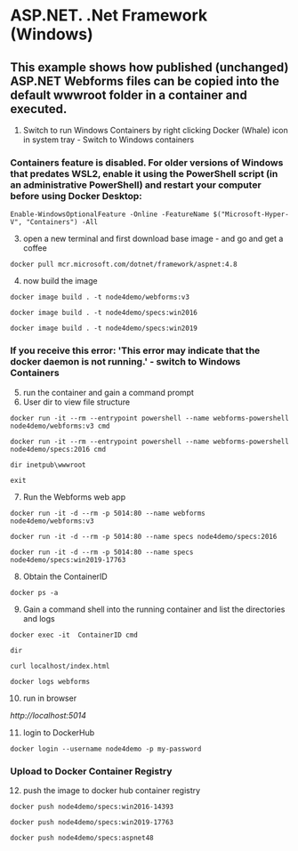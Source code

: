 # ASP.NET. .Net Framework (Windows)

## This example shows how published (unchanged) ASP.NET Webforms files can be copied into the default wwwroot folder in a container and executed.

1. Switch to run Windows Containers by right clicking Docker (Whale) icon in system tray - Switch to Windows containers 

### Containers feature is disabled. For older versions of Windows that predates WSL2, enable it using the PowerShell script (in an administrative PowerShell) and restart your computer before using Docker Desktop: 

```
Enable-WindowsOptionalFeature -Online -FeatureName $("Microsoft-Hyper-V", "Containers") -All
```

3. open a new terminal and first download base image - and go and get a coffee

```
docker pull mcr.microsoft.com/dotnet/framework/aspnet:4.8
```

4. now build the image
```
docker image build . -t node4demo/webforms:v3
```

```
docker image build . -t node4demo/specs:win2016

docker image build . -t node4demo/specs:win2019
```

### If you receive this error: 'This error may indicate that the docker daemon is not running.' - switch to Windows Containers

5. run the container and gain a command prompt
6. User dir to view file structure

```
docker run -it --rm --entrypoint powershell --name webforms-powershell node4demo/webforms:v3 cmd 

docker run -it --rm --entrypoint powershell --name webforms-powershell node4demo/specs:2016 cmd 

dir inetpub\wwwroot 

exit
```

7. Run the Webforms web app

```
docker run -it -d --rm -p 5014:80 --name webforms node4demo/webforms:v3
```

```
docker run -it -d --rm -p 5014:80 --name specs node4demo/specs:2016

docker run -it -d --rm -p 5014:80 --name specs node4demo/specs:win2019-17763
```

8. Obtain the ContainerID

```
docker ps -a 
```

9. Gain a command shell into the running container and list the directories and logs

```
docker exec -it  ContainerID cmd

dir

curl localhost/index.html

docker logs webforms
```

10. run in browser

*http://localhost:5014*

11. login to DockerHub

```
docker login --username node4demo -p my-password
```

### Upload to Docker Container Registry

12. push the image to docker hub container registry

```
docker push node4demo/specs:win2016-14393

docker push node4demo/specs:win2019-17763

docker push node4demo/specs:aspnet48 

```
